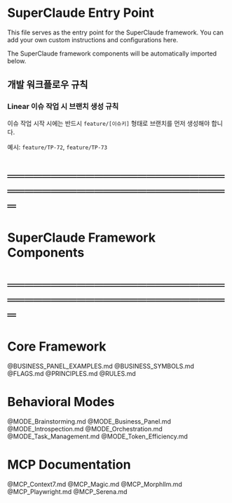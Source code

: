 # SuperClaude Entry Point

This file serves as the entry point for the SuperClaude framework.
You can add your own custom instructions and configurations here.

The SuperClaude framework components will be automatically imported below.

## 개발 워크플로우 규칙

### Linear 이슈 작업 시 브랜치 생성 규칙
이슈 작업 시작 시에는 반드시 `feature/[이슈키]` 형태로 브랜치를 먼저 생성해야 합니다.

예시: `feature/TP-72`, `feature/TP-73`

# ═══════════════════════════════════════════════════
# SuperClaude Framework Components
# ═══════════════════════════════════════════════════

# Core Framework
@BUSINESS_PANEL_EXAMPLES.md
@BUSINESS_SYMBOLS.md
@FLAGS.md
@PRINCIPLES.md
@RULES.md

# Behavioral Modes
@MODE_Brainstorming.md
@MODE_Business_Panel.md
@MODE_Introspection.md
@MODE_Orchestration.md
@MODE_Task_Management.md
@MODE_Token_Efficiency.md

# MCP Documentation
@MCP_Context7.md
@MCP_Magic.md
@MCP_Morphllm.md
@MCP_Playwright.md
@MCP_Serena.md
